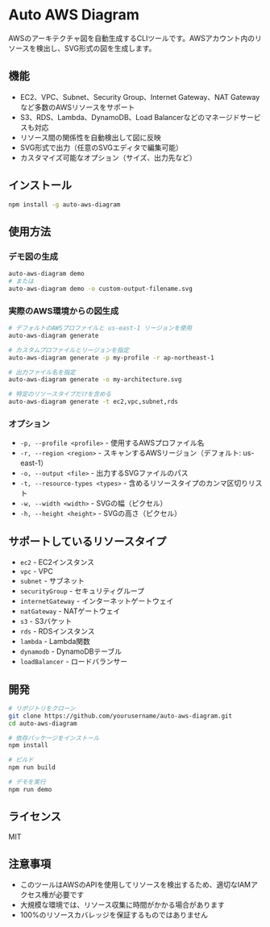 # Auto AWS Diagram

AWSのアーキテクチャ図を自動生成するCLIツールです。AWSアカウント内のリソースを検出し、SVG形式の図を生成します。

## 機能

- EC2、VPC、Subnet、Security Group、Internet Gateway、NAT Gatewayなど多数のAWSリソースをサポート
- S3、RDS、Lambda、DynamoDB、Load Balancerなどのマネージドサービスも対応
- リソース間の関係性を自動検出して図に反映
- SVG形式で出力（任意のSVGエディタで編集可能）
- カスタマイズ可能なオプション（サイズ、出力先など）

## インストール

```bash
npm install -g auto-aws-diagram
```

## 使用方法

### デモ図の生成

```bash
auto-aws-diagram demo
# または
auto-aws-diagram demo -o custom-output-filename.svg
```

### 実際のAWS環境からの図生成

```bash
# デフォルトのAWSプロファイルと us-east-1 リージョンを使用
auto-aws-diagram generate

# カスタムプロファイルとリージョンを指定
auto-aws-diagram generate -p my-profile -r ap-northeast-1

# 出力ファイル名を指定
auto-aws-diagram generate -o my-architecture.svg

# 特定のリソースタイプだけを含める
auto-aws-diagram generate -t ec2,vpc,subnet,rds
```

### オプション

- `-p, --profile <profile>` - 使用するAWSプロファイル名
- `-r, --region <region>` - スキャンするAWSリージョン（デフォルト: us-east-1）
- `-o, --output <file>` - 出力するSVGファイルのパス
- `-t, --resource-types <types>` - 含めるリソースタイプのカンマ区切りリスト
- `-w, --width <width>` - SVGの幅（ピクセル）
- `-h, --height <height>` - SVGの高さ（ピクセル）

## サポートしているリソースタイプ

- `ec2` - EC2インスタンス
- `vpc` - VPC
- `subnet` - サブネット
- `securityGroup` - セキュリティグループ
- `internetGateway` - インターネットゲートウェイ
- `natGateway` - NATゲートウェイ
- `s3` - S3バケット
- `rds` - RDSインスタンス
- `lambda` - Lambda関数
- `dynamodb` - DynamoDBテーブル
- `loadBalancer` - ロードバランサー

## 開発

```bash
# リポジトリをクローン
git clone https://github.com/yourusername/auto-aws-diagram.git
cd auto-aws-diagram

# 依存パッケージをインストール
npm install

# ビルド
npm run build

# デモを実行
npm run demo
```

## ライセンス

MIT

## 注意事項

- このツールはAWSのAPIを使用してリソースを検出するため、適切なIAMアクセス権が必要です
- 大規模な環境では、リソース収集に時間がかかる場合があります
- 100%のリソースカバレッジを保証するものではありません 